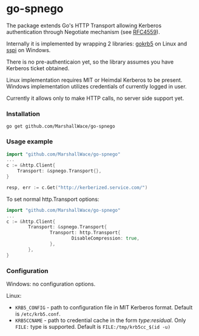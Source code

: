 # go-spnego

The package extends Go's HTTP Transport allowing Kerberos authentication through Negotiate mechanism (see [RFC4559](https://tools.ietf.org/html/rfc4559)).

Internally it is implemented by wrapping 2 libraries: [gokrb5](https://github.com/jcmturner/gokrb5) on Linux and [sspi](https://github.com/alexbrainman/sspi) on Windows.

There is no pre-authenticaion yet, so the library assumes you have Kerberos ticket obtained.

Linux implementation requires MIT or Heimdal Kerberos to be present. Windows implementation utilizes credentials of currently logged in user.

Currently it allows only to make HTTP calls, no server side support yet.

### Installation

```
go get github.com/MarshallWace/go-spnego
```

### Usage example

```go
import "github.com/MarshallWace/go-spnego"
...
c := &http.Client{
    Transport: &spnego.Transport{},
}

resp, err := c.Get("http://kerberized.service.com/")
```

To set normal http.Transport options:

```go
import "github.com/MarshallWace/go-spnego"
...
c := &http.Client{
        Transport: &spnego.Transport{
                Transport: http.Transport{
                        DisableCompression: true,
                },
        },
}
```

### Configuration

Windows: no configuration options.

Linux:
* `KRB5_CONFIG` - path to configuration file in MIT Kerberos format. Default is `/etc/krb5.conf`.
* `KRB5CCNAME` - path to credential cache in the form _type:residual_. Only `FILE:` type is supported. Default is `FILE:/tmp/krb5cc_$(id -u)`
